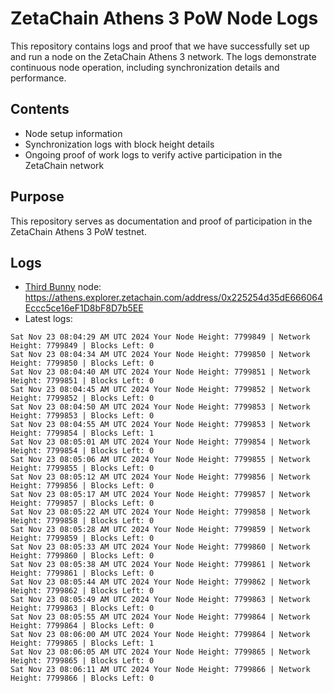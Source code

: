 # ZetaChain Athens 3 PoW Node Logs
This repository contains logs and proof that we have successfully set up and run a node on the ZetaChain Athens 3 network. The logs demonstrate continuous node operation, including synchronization details and performance.

## Contents
- Node setup information
- Synchronization logs with block height details
- Ongoing proof of work logs to verify active participation in the ZetaChain network

## Purpose
This repository serves as documentation and proof of participation in the ZetaChain Athens 3 PoW testnet.

## Logs

- [Third Bunny](https://thirdbunny.xyz/) node: https://athens.explorer.zetachain.com/address/0x225254d35dE666064Eccc5ce16eF1D8bF8D7b5EE
- Latest logs:
```
Sat Nov 23 08:04:29 AM UTC 2024 Your Node Height: 7799849 | Network Height: 7799849 | Blocks Left: 0
Sat Nov 23 08:04:34 AM UTC 2024 Your Node Height: 7799850 | Network Height: 7799850 | Blocks Left: 0
Sat Nov 23 08:04:40 AM UTC 2024 Your Node Height: 7799851 | Network Height: 7799851 | Blocks Left: 0
Sat Nov 23 08:04:45 AM UTC 2024 Your Node Height: 7799852 | Network Height: 7799852 | Blocks Left: 0
Sat Nov 23 08:04:50 AM UTC 2024 Your Node Height: 7799853 | Network Height: 7799853 | Blocks Left: 0
Sat Nov 23 08:04:55 AM UTC 2024 Your Node Height: 7799853 | Network Height: 7799854 | Blocks Left: 1
Sat Nov 23 08:05:01 AM UTC 2024 Your Node Height: 7799854 | Network Height: 7799854 | Blocks Left: 0
Sat Nov 23 08:05:06 AM UTC 2024 Your Node Height: 7799855 | Network Height: 7799855 | Blocks Left: 0
Sat Nov 23 08:05:12 AM UTC 2024 Your Node Height: 7799856 | Network Height: 7799856 | Blocks Left: 0
Sat Nov 23 08:05:17 AM UTC 2024 Your Node Height: 7799857 | Network Height: 7799857 | Blocks Left: 0
Sat Nov 23 08:05:22 AM UTC 2024 Your Node Height: 7799858 | Network Height: 7799858 | Blocks Left: 0
Sat Nov 23 08:05:28 AM UTC 2024 Your Node Height: 7799859 | Network Height: 7799859 | Blocks Left: 0
Sat Nov 23 08:05:33 AM UTC 2024 Your Node Height: 7799860 | Network Height: 7799860 | Blocks Left: 0
Sat Nov 23 08:05:38 AM UTC 2024 Your Node Height: 7799861 | Network Height: 7799861 | Blocks Left: 0
Sat Nov 23 08:05:44 AM UTC 2024 Your Node Height: 7799862 | Network Height: 7799862 | Blocks Left: 0
Sat Nov 23 08:05:49 AM UTC 2024 Your Node Height: 7799863 | Network Height: 7799863 | Blocks Left: 0
Sat Nov 23 08:05:55 AM UTC 2024 Your Node Height: 7799864 | Network Height: 7799864 | Blocks Left: 0
Sat Nov 23 08:06:00 AM UTC 2024 Your Node Height: 7799864 | Network Height: 7799865 | Blocks Left: 1
Sat Nov 23 08:06:05 AM UTC 2024 Your Node Height: 7799865 | Network Height: 7799865 | Blocks Left: 0
Sat Nov 23 08:06:11 AM UTC 2024 Your Node Height: 7799866 | Network Height: 7799866 | Blocks Left: 0
```

